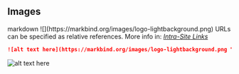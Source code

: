 ## Images

<include src="codeAndOutput.md" boilerplate >
<variable name="highlightStyle">markdown</variable>
<variable name="code">
![](https://markbind.org/images/logo-lightbackground.png)
</variable>
</include>

<box type="info">
  URLs can be specified as relative references. More info in: <i><a href="#intraSiteLinks">Intra-Site Links</a></i>
</box>


<span id="short" class="d-none">

```markdown
![alt text here](https://markbind.org/images/logo-lightbackground.png "title here")
```
</span>

<span id="examples" class="d-none">

![alt text here](https://markbind.org/images/logo-lightbackground.png "title here")
</span>
